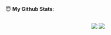 <summary> 😇 <b> My Github Stats</b>: </summary>
<br>
<p align="center">
<img src="https://github-readme-stats.vercel.app/api?username=sksenapati007&show_icons=true&theme=synthwave&line_height=27">

<img src="https://github-readme-stats.vercel.app/api/top-langs/?username=sksenapati007&theme=synthwave">
</p>
